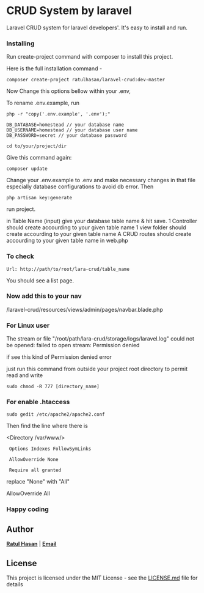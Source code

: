 # CRUD System by laravel

Laravel CRUD system for laravel developers'. It's easy to install and run. 


### Installing

Run create-project command with composer to install this project.

Here is the full installation command -

```
composer create-project ratulhasan/laravel-crud:dev-master
```


Now Change this options bellow within your .env,

To rename .env.example, run 
```
php -r "copy('.env.example', '.env');"
```

```
DB_DATABASE=homestead // your database name 
DB_USERNAME=homestead // your database user name 
DB_PASSWORD=secret // your database password 
```

```
cd to/your/project/dir
```
Give this command again:

```
composer update
```
Change your .env.example to .env and make necessary changes in that file especially database configurations to avoid db error. Then

```
php artisan key:generate
```

run project.

in Table Name (input) give your database table name & hit save.
1 Controller should create accourding to your given table name
1 view folder should create accourding to your given table name
A CRUD routes should create accourding to your given table name in web.php

### To check

```
Url: http://path/to/root/lara-crud/table_name
```

You should see a list page.

### Now add this to your nav
/laravel-crud/resources/views/admin/pages/navbar.blade.php


### For Linux user 
The stream or file "/root/path/lara-crud/storage/logs/laravel.log" could not be opened: failed to open stream: Permission denied

if see this kind of Permission denied error 

just run this command from outside your project root directory to permit read and write

```
sudo chmod -R 777 [directory_name]
```
### For enable .htaccess

```
sudo gedit /etc/apache2/apache2.conf
```
Then find the line where there is

<Directory /var/www/>

     Options Indexes FollowSymLinks
     
     AllowOverride None
     
     Require all granted
     
</Directory>

replace "None" with "All"

AllowOverride All

### Happy coding

## Author

**<a href='https://besofty.com' target='_blank'>Ratul Hasan</a>** | **<a href='mailto:ratuljh@gmail.com'>Email</a>**

## License

This project is licensed under the MIT License - see the [LICENSE.md](LICENSE) file for details
